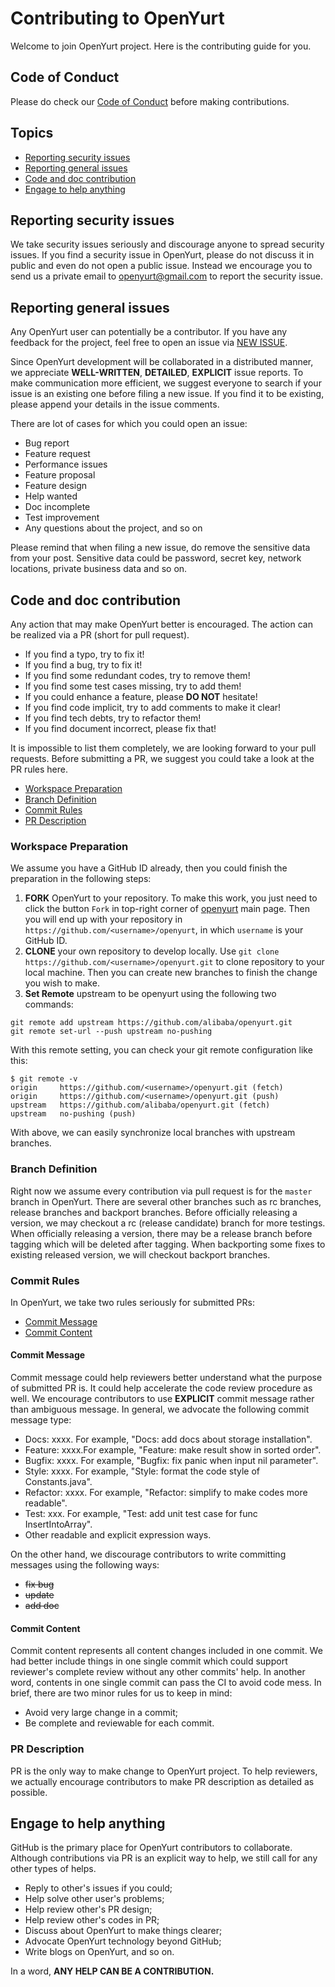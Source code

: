 # Contributing to OpenYurt

Welcome to join OpenYurt project. Here is the contributing guide for you.

## Code of Conduct

Please do check our [Code of Conduct](CODE_OF_CONDUCT.md) before making contributions.


## Topics

* [Reporting security issues](#reporting-security-issues)
* [Reporting general issues](#reporting-general-issues)
* [Code and doc contribution](#code-and-doc-contribution)
* [Engage to help anything](#engage-to-help-anything)

## Reporting security issues

We take security issues seriously and discourage anyone to spread security issues. If you find a security issue in OpenYurt, please do not discuss it in public and even do not open a public issue. Instead we encourage you to send us a private email to  [openyurt@gmail.com](mailto:openyurt@gmail.com) to report the security issue.

## Reporting general issues

Any OpenYurt user can potentially be a contributor. If you have any feedback for the project, feel free to open an issue via [NEW ISSUE](https://github.com/alibaba/openyurt/issues/new).

Since OpenYurt development will be collaborated in a distributed manner, we appreciate **WELL-WRITTEN**, **DETAILED**, **EXPLICIT** issue reports. To make communication more efficient, we suggest everyone to search if your issue is an existing one before filing a new issue. If you find it to be existing, please append your details in the issue comments.

There are lot of cases for which you could open an issue:

* Bug report
* Feature request
* Performance issues
* Feature proposal
* Feature design
* Help wanted
* Doc incomplete
* Test improvement
* Any questions about the project, and so on

Please remind that when filing a new issue, do remove the sensitive data from your post. Sensitive data could be password, secret key, network locations, private business data and so on.

## Code and doc contribution

Any action that may make OpenYurt better is encouraged. The action can be realized via a PR (short for pull request).

* If you find a typo, try to fix it!
* If you find a bug, try to fix it!
* If you find some redundant codes, try to remove them!
* If you find some test cases missing, try to add them!
* If you could enhance a feature, please **DO NOT** hesitate!
* If you find code implicit, try to add comments to make it clear!
* If you find tech debts, try to refactor them!
* If you find document incorrect, please fix that!

It is impossible to list them completely, we are looking forward to your pull requests. 
Before submitting a PR, we suggest you could take a look at the PR rules here.

* [Workspace Preparation](#workspace-preparation)
* [Branch Definition](#branch-definition)
* [Commit Rules](#commit-rules)
* [PR Description](#pr-description)

### Workspace Preparation

We assume you have a GitHub ID already, then you could finish the preparation in the following steps:

1. **FORK** OpenYurt to your repository. To make this work, you just need to click the button `Fork` in top-right corner of [openyurt](https://github.com/alibaba/openyurt) main page. Then you will end up with your repository in `https://github.com/<username>/openyurt`, in which `username` is your GitHub ID.
1. **CLONE** your own repository to develop locally. Use `git clone https://github.com/<username>/openyurt.git` to clone repository to your local machine. Then you can create new branches to finish the change you wish to make.
1. **Set Remote** upstream to be openyurt using the following two commands:

```
git remote add upstream https://github.com/alibaba/openyurt.git
git remote set-url --push upstream no-pushing
```

With this remote setting, you can check your git remote configuration like this:

```
$ git remote -v
origin     https://github.com/<username>/openyurt.git (fetch)
origin     https://github.com/<username>/openyurt.git (push)
upstream   https://github.com/alibaba/openyurt.git (fetch)
upstream   no-pushing (push)
```

With above, we can easily synchronize local branches with upstream branches.

### Branch Definition

Right now we assume every contribution via pull request is for the `master` branch in OpenYurt.
There are several other branches such as rc branches, release branches and backport branches.
Before officially releasing a version, we may checkout a rc (release candidate) branch for more testings.
When officially releasing a version, there may be a release branch before tagging which will be deleted after tagging.
When backporting some fixes to existing released version, we will checkout backport branches. 

### Commit Rules

In OpenYurt, we take two rules seriously for submitted PRs:

* [Commit Message](#commit-message)
* [Commit Content](#commit-content)

#### Commit Message

Commit message could help reviewers better understand what the purpose of submitted PR is. It could help accelerate the code review procedure as well. We encourage contributors to use **EXPLICIT** commit message rather than ambiguous message. In general, we advocate the following commit message type:

* Docs: xxxx. For example, "Docs: add docs about storage installation".
* Feature: xxxx.For example, "Feature: make result show in sorted order".
* Bugfix: xxxx. For example, "Bugfix: fix panic when input nil parameter".
* Style: xxxx. For example, "Style: format the code style of Constants.java".
* Refactor: xxxx. For example, "Refactor: simplify to make codes more readable".
* Test: xxx. For example, "Test: add unit test case for func InsertIntoArray".
* Other readable and explicit expression ways.

On the other hand, we discourage contributors to write committing messages using the following ways:

* ~~fix bug~~
* ~~update~~
* ~~add doc~~

#### Commit Content

Commit content represents all content changes included in one commit. We had better include things in one single commit which could support reviewer's complete review without any other commits' help. In another word, contents in one single commit can pass the CI to avoid code mess. In brief, there are two minor rules for us to keep in mind:

* Avoid very large change in a commit;
* Be complete and reviewable for each commit.


### PR Description

PR is the only way to make change to OpenYurt project. To help reviewers, we actually encourage contributors to make PR description as detailed as possible.

## Engage to help anything

GitHub is the primary place for OpenYurt contributors to collaborate. Although contributions via PR is an explicit way to help, we still call for any other types of helps.

* Reply to other's issues if you could;
* Help solve other user's problems;
* Help review other's PR design;
* Help review other's codes in PR;
* Discuss about OpenYurt to make things clearer;
* Advocate OpenYurt technology beyond GitHub;
* Write blogs on OpenYurt, and so on.

In a word, **ANY HELP CAN BE A CONTRIBUTION.**
